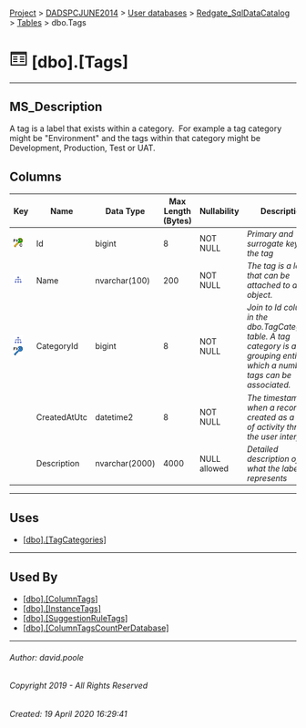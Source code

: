 #### 

[Project](../../../../index.md) > [DADSPCJUNE2014](../../../index.md) > [User databases](../../index.md) > [Redgate_SqlDataCatalog](../index.md) > [Tables](Tables.md) > dbo.Tags

# ![Tables](../../../../Images/Table32.png) [dbo].[Tags]

---

## <a name="#description"></a>MS_Description

A tag is a label that exists within a category.  For example a tag category might be "Environment" and the tags within that category might be Development, Production, Test or UAT.

## <a name="#columns"></a>Columns

| Key | Name | Data Type | Max Length (Bytes) | Nullability | Description |
|---|---|---|---|---|---|
| [![Cluster Primary Key PK_Tags: Id](../../../../Images/pkcluster.png)](#indexes) | Id | bigint | 8 | NOT NULL | _Primary and surrogate key for the tag_ |
| [![Indexes IX_Tags_CategoryId_Name](../../../../Images/Index.png)](#indexes) | Name | nvarchar(100) | 200 | NOT NULL | _The tag is a label that can be attached to an object._ |
| [![Indexes IX_Tags_CategoryId_Name](../../../../Images/Index.png)](#indexes)[![Foreign Keys FK_Tags_TagCategories_CategoryId: [dbo].[TagCategories].CategoryId](../../../../Images/fk.png)](#foreignkeys) | CategoryId | bigint | 8 | NOT NULL | _Join to Id column in the dbo.TagCategories table. A tag category is a grouping entity to which a number of tags can be associated._ |
|  | CreatedAtUtc | datetime2 | 8 | NOT NULL | _The timestamp for when a record was created as a result of activity through the user interface_ |
|  | Description | nvarchar(2000) | 4000 | NULL allowed | _Detailed description of what the label represents_ |


---

## <a name="#uses"></a>Uses

* [[dbo].[TagCategories]](TagCategories.md)


---

## <a name="#usedby"></a>Used By

* [[dbo].[ColumnTags]](ColumnTags.md)
* [[dbo].[InstanceTags]](InstanceTags.md)
* [[dbo].[SuggestionRuleTags]](SuggestionRuleTags.md)
* [[dbo].[ColumnTagsCountPerDatabase]](../Views/ColumnTagsCountPerDatabase.md)


---

###### Author:  david.poole

###### Copyright 2019 - All Rights Reserved

###### Created: 19 April 2020 16:29:41

